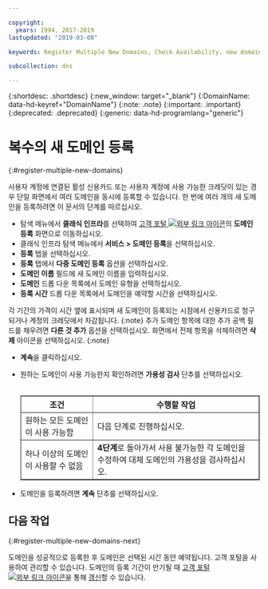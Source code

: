 ```yaml
---

copyright:
  years: 1994, 2017-2019
lastupdated: "2019-03-08"

keywords: Register Multiple New Domains, Check Availability, new domains

subcollection: dns

---
```


{:shortdesc: .shortdesc}
{:new_window: target="_blank"}
{:DomainName: data-hd-keyref="DomainName"}
{:note: .note}
{:important: .important}
{:deprecated: .deprecated}
{:generic: data-hd-programlang="generic"}

# 복수의 새 도메인 등록
{:#register-multiple-new-domains}

사용자 계정에 연결된 활성 신용카드 또는 사용자 계정에 사용 가능한 크레딧이 있는 경우 단일 화면에서 여러 도메인을 동시에 등록할 수 있습니다. 한 번에 여러 개의 새 도메인을 등록하려면 이 문서의 단계를 따르십시오.

* 탐색 메뉴에서 **클래식 인프라**를 선택하여 [고객 포털 ![외부 링크 아이콘](../../icons/launch-glyph.svg "외부 링크 아이콘")](https://{DomainName}/)의 **도메인 등록** 화면으로 이동하십시오. 
* 클래식 인프라 탐색 메뉴에서 **서비스 > 도메인 등록**을 선택하십시오.
* **등록** 탭을 선택하십시오.
* **등록** 탭에서 **다중 도메인 등록** 옵션을 선택하십시오.
* **도메인 이름** 필드에 새 도메인 이름을 입력하십시오.
* **도메인** 드롭 다운 목록에서 도메인 유형을 선택하십시오.
* **등록 시간** 드롭 다운 목록에서 도메인을 예약할 시간을 선택하십시오.

각 기간의 가격이 시간 옆에 표시되며 새 도메인이 등록되는 시점에서 신용카드로 청구되거나 계정의 크레딧에서 차감됩니다.
{:note}
추가 도메인 항목에 대한 추가 공백 필드를 채우려면 **다른 것 추가** 옵션을 선택하십시오. 화면에서 전체 항목을 삭제하려면 **삭제** 아이콘을 선택하십시오.
{:note}
* **계속**을 클릭하십시오.


* 원하는 도메인이 사용 가능한지 확인하려면 **가용성 검사** 단추를 선택하십시오.<br><br><table border="1"><tbody><tr><th>조건</th><th>수행할 작업</th></tr><tr><td>원하는 모든 도메인이 사용 가능함</td><td>다음 단계로 진행하십시오.</td></tr><tr><td>하나 이상의 도메인이 사용할 수 없음</td><td><strong>4단계</strong>로 돌아가서 사용 불가능한 각 도메인을 수정하여 대체 도메인의 가용성을 검사하십시오.</td></tr></tbody></table>
* 도메인을 등록하려면 **계속** 단추를 선택하십시오.

## 다음 작업
{:#register-multiple-new-domains-next}

도메인을 성공적으로 등록한 후 도메인은 선택된 시간 동안 예약됩니다. 고객 포털을 사용하여 관리할 수 있습니다. 도메인의 등록 기간이 만기될 때 [고객 포털 ![외부 링크 아이콘](../../icons/launch-glyph.svg "외부 링크 아이콘")](https://{DomainName}/)을 통해 [갱신](/docs/infrastructure/dns?topic=dns-renew-multiple-existing-domains)할 수 있습니다.
